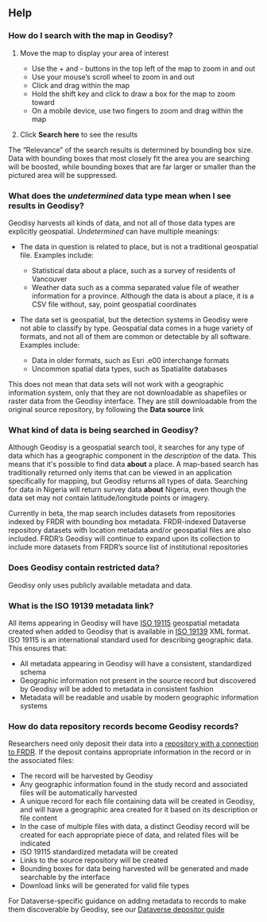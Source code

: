 ## Help

### How do I search with the map in Geodisy?

1. Move the map to display your area of interest
    * Use the + and - buttons in the top left of the map to zoom in and out
    * Use your mouse’s scroll wheel to zoom in and out   
    * Click and drag within the map
    * Hold the shift key and click to draw a box for the map to zoom toward
    * On a mobile device, use two fingers to zoom and drag within the map

2. Click **Search here** to see the results

The “Relevance” of the search results is determined by bounding box size. Data with bounding boxes that most closely fit the area you are searching will be boosted, while bounding boxes that are far larger or smaller than the pictured area will be suppressed.

### What does the _undetermined_ data type mean when I see results in Geodisy?

Geodisy harvests all kinds of data, and not all of those data types are explicitly geospatial. _Undetermined_ can have multiple meanings:

* The data in question is related to place, but is not a traditional geospatial file. Examples include:

    * Statistical data about a place, such as a survey of residents of Vancouver
    * Weather data such as a comma separated value file of weather information for a province. Although the data is about a place, it is a CSV file without, say, point geospatial coordinates

* The data set is geospatial, but the detection systems in Geodisy were not able to classify by type. Geospatial data comes in a huge variety of formats, and not all of them are common or detectable by all software. Examples include:

    * Data in older formats, such as Esri .e00 interchange formats
    * Uncommon spatial data types, such as Spatialite databases

This does not mean that data sets will not work with a geographic information system, only that they are not downloadable as shapefiles or raster data from the Geodisy interface. They are still downloadable from the original source repository, by following the **Data source** link

### What kind of data is being searched in Geodisy?

Although Geodisy is a geospatial search tool, it searches for any type of data which has a geographic component in the _description_ of the data. This means that it's possible to find data **about** a place. A map-based search has traditionally returned only items that can be viewed in an application specifically for mapping, but Geodisy returns all types of data. Searching for data in Nigeria will return survey data **about** Nigeria, even though the data set may not contain latitude/longitude points or imagery.

Currently in beta, the map search includes datasets from repositories indexed by FRDR with bounding box metadata. FRDR-indexed Dataverse repository datasets with location metadata and/or geospatial files are also included. FRDR’s Geodisy will continue to expand upon its collection to include more datasets from FRDR’s source list of institutional repositories

### Does Geodisy contain restricted data?

Geodisy only uses publicly available metadata and data.

### What is the ISO 19139 metadata link?

All items appearing in Geodisy will have [ISO 19115](https://www.iso.org/standard/53798.html) geospatial metadata created when added to Geodisy that is available in [ISO 19139](https://www.iso.org/standard/32557.html) XML format. ISO 19115 is an international standard used for describing geographic data. This ensures that:

* All metadata appearing in Geodisy will have a consistent, standardized schema
* Geographic information not present in the source record but discovered by Geodisy will be added to metadata in consistent fashion
* Metadata will be readable and usable by modern geographic information systems

### How do data repository records become Geodisy records?

Researchers need only deposit their data into a [repository with a connection to FRDR](https://www.frdr-dfdr.ca/discover/html/repository-list.html?lang=en). If the deposit contains appropriate information in the record or in the associated files:

* The record will be harvested by Geodisy
* Any geographic information found in the study record and associated files will be automatically harvested
* A unique record for each file containing data will be created in Geodisy, and will have a geographic area created for it based on its description or file content
* In the case of multiple files with data, a distinct Geodisy record will be created for each appropriate piece of data, and related files will be indicated
* ISO 19115 standardized metadata will be created
* Links to the source repository will be created
* Bounding boxes for data being harvested will be generated and made searchable by the interface
* Download links will be generated for valid file types

For Dataverse-specific guidance on adding metadata to records to make them discoverable by Geodisy, see our [Dataverse depositor guide](https://github.com/ubc-library/geodisy/blob/master/Documentation/userguides/GeodisyDepositorGuide.md)  



